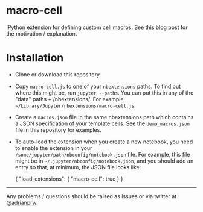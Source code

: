 macro-cell
==========

IPython extension for defining custom cell macros. See [this blog
post](http://apwhelan.blogspot.com/2014/09/cell-macros-in-ipython-notebook.html) for the motivation
/ explanation.

Installation
============
* Clone or download this repository
* Copy `macro-cell.js` to one of your `nbextensions` paths. To find out where this might be, run
  `jupyter --paths`. You can put this in any of the "data" paths + /nbextensions/. For example,
  `~/Library/Jupyter/nbextensions/macro-cell.js`.
* Create a `macros.json` file in the same nbextensions path which contains a JSON specification of
  your template cells. See the `demo_macros.json` file in this repository for examples.
* To auto-load the extension when you create a new notebook, you need to enable the extension in
  your `/some/jupyter/path/nbconfig/notebook.json` file. For example, this file might be in
  `~/.jupyter/nbconfig/notebook.json`, and you should add an entry so that, at minimum, the JSON
  file looks like:

    {
        "load_extensions": {
            "macro-cell": true
        }
    }

-----------

Any problems / questions should be raised as issues or via twitter at
[@adrianprw](https://twitter.com/adrianprw).

